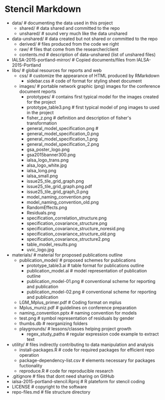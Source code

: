 # Stencil Markdown
* data/                                                        # documenting the data used in this project
    * shared/                                                  # data shared and committed to the repo
    * unshared/                                                # sound very much like the data unshared 
* data-unshared/                                               # data created but not shared or committed to the repo
    * derived/                                                 # files produced from the code we right
    * raw/                                                     # files that come from the researcher/client
    * contents.md                                              # description of data-unshared (list of unshared files)
* IALSA-2015-portland-mirror/                                  # Copied documents/files from IALSA-2015-Portland
* libs/                                                        # global resources for reports and web
    * css/                                                     # customize the appearance of HTML produced by RMarkdown
        * sidebar.css                                          # code of format for styling sheet document
    * images/                                                  # portable network graphic (png) images for the conference document reports
        * prototypes/                                          # contains first typical model for the images created for the project
        * prototype_table3.png                                 # first typical model of png images to used in the project
        * fisher_z.png                                         # definition and description of fisher's transformation
        * general_model_specification.png                      #
        * general_model_specification_0.png
        * general_model_specification_1.png
        * general_model_specification_2.png
        * gsa_poster_logo.png
        * gsa2015banner300.png
        * ialsa_logo_trans.png
        * alsa_logo_white.jpg
        * ialsa_long.png
        * ialsa_small.png
        * issue25_tile_grid_graph.png
        * issue25_tile_grid_graph.png.pdf
        * issue25_tile_grid_graph_0.png
        * model_naming_convention.png
        * model_naming_convention_old.png
        * RandomEffects.png
        * Residuals.png
        * specification_correlation_structure.png
        * specification_covariance_structure.png
        * specification_covariance_structure_noresid.png
        * specification_covariance_structure_old.png
        * specification_covariance_structure2.png
        * table_model_results.png
        * uvic_logo.jpg
* materials/                                                   # material for proposed publications outline
    * publication_model/                                       # proposed schemes for publications
        * prototype_table3.ai                                  # table format for publications outline
        * publication_model.ai                                 # model representation of publication outline
        * publication_model-01.png                             # conventional scheme for reporting and publication
        * publication_model-02.png                             # conventional scheme for reporting and publication
    * LGM_Mplus_primer.pdf                                     # Coding format on mplus
    * Mplus_muniz.pdf                                          # guidelines on conference preparation
    * naming_convention.pptx                                   # naming convention for models
    * test.png                                                 # symbol representation of residuals by gender
    * thumbs.db                                                # reorganizing folders
    * playgrounds/                                             # lessons/classes helping project growth
        * regex_study_paths                                    # regular expression code example to extract text
* utility/                                                     # files indirectly contributing to data manipulation and analysis
    * install-packages.R                                       # code for required packages for efficient repo operation
    * package-dependency-list.csv                              # elements necessary for packages fuctionality
    * reproduce.R                                              # code for reproducible research
* .gitignore                                                   # files that dont need sharing on GitHub
* ialsa-2015-portland-stencil.Rproj                            # R plateform for stencil coding
* LICENSE                                                      # copyright to the software
* repo-files.md                                                # file structure directory
